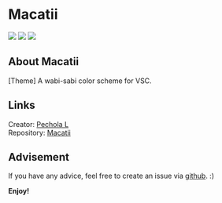# Macatii
[![](https://img.shields.io/badge/VSC-theme-blue?style=flat)](https://marketplace.visualstudio.com/items?itemName=pechola1918.lakora) 
[![](https://img.shields.io/badge/yo-code-green?style=flat)](https://github.com/microsoft/vscode-generator-code) 
[![](https://img.shields.io/badge/Pechola_L-orange?style=flat)](https://github.com/PecholaL)  

## About Macatii
[Theme] A wabi-sabi color scheme for VSC.  


## Links
Creator: [Pechola L](https://github.com/PecholaL)  
Repository: [Macatii](https://github.com/PecholaL/Macatii)  

## Advisement
If you have any advice, feel free to create an issue via [github](https://github.com/PecholaL/Macatii/issues). :)

**Enjoy!**
